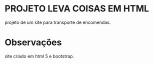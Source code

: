 # PROJETO LEVA COISAS EM HTML

projeto de um site para transporte de encomendas.

# Observações
site criado em html 5 e bootstrap.
